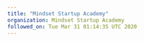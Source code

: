 ```yaml
---
title: "Mindset Startup Academy"
organization: Mindset Startup Academy
followed_on: Tue Mar 31 01:14:35 UTC 2020
---
```

